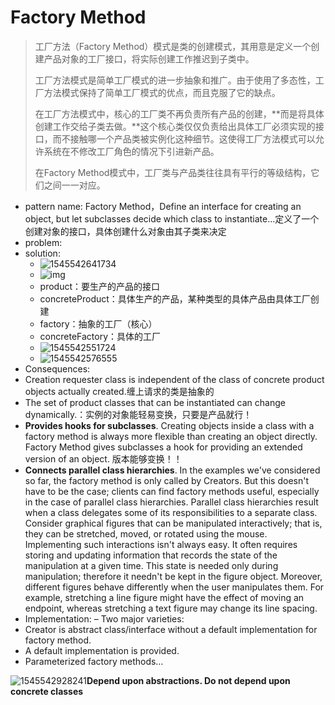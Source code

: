 # Factory Method

> 工厂方法（Factory Method）模式是类的创建模式，其用意是定义一个创建产品对象的工厂接口，将实际创建工作推迟到子类中。
>
> 工厂方法模式是简单工厂模式的进一步抽象和推广。由于使用了多态性，工厂方法模式保持了简单工厂模式的优点，而且克服了它的缺点。 
>
> 在工厂方法模式中，核心的工厂类不再负责所有产品的创建，**而是将具体创建工作交给子类去做。**这个核心类仅仅负责给出具体工厂必须实现的接口，而不接触哪一个产品类被实例化这种细节。这使得工厂方法模式可以允许系统在不修改工厂角色的情况下引进新产品。
>
>  
>
> 在Factory Method模式中，工厂类与产品类往往具有平行的等级结构，它们之间一一对应。



- pattern name: Factory Method，Define an interface for creating an object, but let subclasses decide which class to instantiate…定义了一个创建对象的接口，具体创建什么对象由其子类来决定
- problem:
- solution:
  - ![1545542641734](C:\Users\Emily_Chen\AppData\Roaming\Typora\typora-user-images\1545542641734.png)
  - ![img](https://images.cnblogs.com/cnblogs_com/zhenyulu/Pic41.gif)
  - product：要生产的产品的接口
  - concreteProduct：具体生产的产品，某种类型的具体产品由具体工厂创建
  - factory：抽象的工厂（核心）
  - concreteFactory：具体的工厂
  - ![1545542551724](C:\Users\Emily_Chen\AppData\Roaming\Typora\typora-user-images\1545542551724.png)
  - ![1545542576555](C:\Users\Emily_Chen\AppData\Roaming\Typora\typora-user-images\1545542576555.png)
-  Consequences:
  - Creation requester class is independent of the class of concrete product objects actually created.缠上请求的类是抽象的
  - The set of product classes that can be instantiated can change dynamically.：实例的对象能轻易变换，只要是产品就行！
  - **Provides hooks for subclasses**. Creating objects inside a class with a factory method is always more flexible than creating an object directly. Factory Method gives subclasses a hook for providing an extended version of an object. 版本能够变换！！
  - **Connects parallel class hierarchies**. In the examples we've considered so far, the factory method is only called by Creators. But this doesn't have to be the case; clients can find factory methods useful, especially in the case of parallel class hierarchies. Parallel class hierarchies result when a class delegates some of its responsibilities to a separate class. Consider graphical figures that can be manipulated interactively; that is, they can be stretched, moved, or rotated using the mouse.  Implementing such interactions isn't always easy. It often requires storing and updating information that records the state of the manipulation at a given time. This state is needed only during manipulation; therefore it needn't be kept in the figure object. Moreover, different figures behave differently when the user manipulates them. For example, stretching a line figure might have the effect of moving an endpoint, whereas stretching a text figure may change its line spacing.
-  Implementation: – Two major varieties: 
  - Creator is abstract class/interface without a default implementation for factory method. 
  - A default implementation is provided. 
  - Parameterized factory methods…

![1545542928241](C:\Users\Emily_Chen\AppData\Roaming\Typora\typora-user-images\1545542928241.png)**Depend upon abstractions. Do not depend upon concrete classes**
